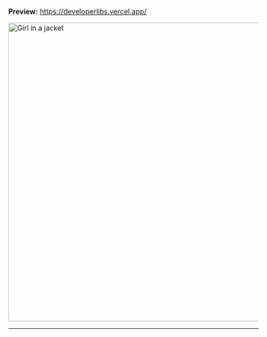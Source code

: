 <b>Preview:</b> https://developerlibs.vercel.app/

<img src="https://github.com/erkangcmn/Software-Librarys/blob/master/developer_lib.png" alt="Girl in a jacket" width="600" height="600"><br><hr>
